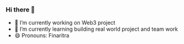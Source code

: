 ### Hi there 👋

- 🔭 I’m currently working on Web3 project 
- 🌱 I’m currently learning building real world project and team work
- 😄 Pronouns: Finaritra
